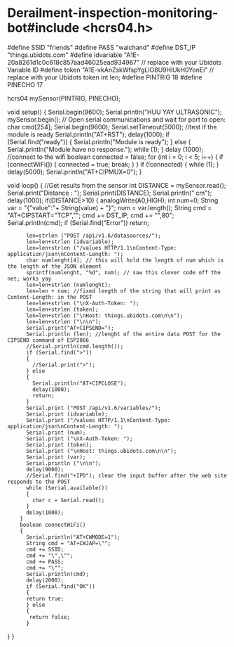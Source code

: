 # Derailment-inspection-monitoring-bot#include <hcrs04.h>
#define SSID        "friends"
        #define PASS        "walchand"
        #define DST_IP      "things.ubidots.com"
        #define idvariable  "A1E-20a8261d1c0c618c857aad46025ead934967"   // replace with your Ubidots Variable ID
        #define token       "A1E-vkAnZskWfspYgLlO8U9HlUkH0YonEi"  // replace with your Ubidots token
        int len;
#define PINTRIG 18
#define PINECHO 17

hcrs04 mySensor(PINTRIG, PINECHO);
 
void setup()
{
  Serial.begin(9600); 
  Serial.println("HUU YAY ULTRASONIC");
  mySensor.begin(); 
  // Open serial communications and wait for port to open:
          char cmd[254];
          Serial.begin(9600);
          Serial.setTimeout(5000);
          //test if the module is ready
          Serial.println("AT+RST");
          delay(1000);
          if (Serial.find("ready"))
          {
            Serial.println("Module is ready");
          }
          else
          {
            Serial.println("Module have no response.");
            while (1);
          }
          delay (1000);
          //connect to the wifi
          boolean connected = false;
          for (int i = 0; i < 5; i++)
          {
            if (connectWiFi())
            {
              connected = true;
              break;
            }
          }
          if (!connected) {
            while (1);
          }
          delay(5000);
          Serial.println("AT+CIPMUX=0");
}

void loop()
{
  //Get results from the sensor
  int DISTANCE = mySensor.read(); 
  Serial.print("Distance : ");
  Serial.print(DISTANCE);
  Serial.println(" cm");
  delay(1000);
  if(DISTANCE>10)
  {
    analogWrite(A0,HIGH);
    int num=0;
          String var = "{\"value\":"+ String(value) + "}";
          num = var.length();
          String cmd = "AT+CIPSTART=\"TCP\",\"";
          cmd += DST_IP;
          cmd += "\",80";
          Serial.println(cmd);
          if (Serial.find("Error")) return;
          
          len=strlen ("POST /api/v1.6/datasources/");
          len=len+strlen (idvariable);
          len=len+strlen ("/values HTTP/1.1\nContent-Type: application/json\nContent-Length: ");
          char numlenght[4]; // this will hold the length of num which is the length of the JSON element
          sprintf(numlenght, "%d", num); // saw this clever code off the net; works yay
          len=len+strlen (numlenght);
          len=len + num; //fixed length of the string that will print as Content-Length: in the POST
          len=len+strlen ("\nX-Auth-Token: ");
          len=len+strlen (token);
          len=len+strlen ("\nHost: things.ubidots.com\n\n");
          len=len+strlen ("\n\n");
          Serial.print("AT+CIPSEND=");
          Serial.println (len); //lenght of the entire data POST for the CIPSEND command of ESP2866
          //Serial.println(cmd.length());
          if (Serial.find(">"))
          {
            //Serial.print(">");
          } else
          {
            Serial.println("AT+CIPCLOSE");
            delay(1000);
            return;
          }
          Serial.print ("POST /api/v1.6/variables/");
          Serial.print (idvariable);
          Serial.print ("/values HTTP/1.1\nContent-Type: application/json\nContent-Length: ");
          Serial.print (num);
          Serial.print ("\nX-Auth-Token: ");
          Serial.print (token);
          Serial.print ("\nHost: things.ubidots.com\n\n");
          Serial.print (var);
          Serial.println ("\n\n");
          delay(9000);
          //Serial.find("+IPD"); clear the input buffer after the web site responds to the POST
          while (Serial.available())
          {
            char c = Serial.read();
          }
          delay(1000);
        }
        boolean connectWiFi()
        {
          Serial.println("AT+CWMODE=1");
          String cmd = "AT+CWJAP=\"";
          cmd += SSID;
          cmd += "\",\"";
          cmd += PASS;
          cmd += "\"";
          Serial.println(cmd);
          delay(2000);
          if (Serial.find("OK"))
          {
          return true;
          } else
          {
           return false;
          }
  }
}
